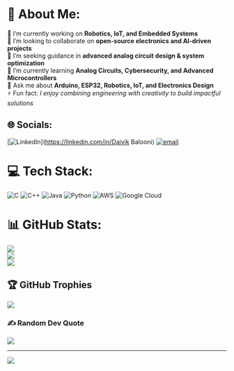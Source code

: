# 💫 About Me:
🔭 I’m currently working on **Robotics, IoT, and Embedded Systems**  <br>🤝 I’m looking to collaborate on **open-source electronics and AI-driven projects**  <br>🧠 I’m seeking guidance in **advanced analog circuit design & system optimization**  <br>🌱 I’m currently learning **Analog Circuits, Cybersecurity, and Advanced Microcontrollers**  <br>💬 Ask me about **Arduino, ESP32, Robotics, IoT, and Electronics Design**  <br>⚡ Fun fact: *I enjoy combining engineering with creativity to build impactful solutions*  


## 🌐 Socials:
[![LinkedIn](https://img.shields.io/badge/LinkedIn-%230077B5.svg?logo=linkedin&logoColor=white)](https://linkedin.com/in/Daivik Balooni) [![email](https://img.shields.io/badge/Email-D14836?logo=gmail&logoColor=white)](mailto:daivik22082005@gmail.com) 

# 💻 Tech Stack:
![C](https://img.shields.io/badge/c-%2300599C.svg?style=for-the-badge&logo=c&logoColor=white) ![C++](https://img.shields.io/badge/c++-%2300599C.svg?style=for-the-badge&logo=c%2B%2B&logoColor=white) ![Java](https://img.shields.io/badge/java-%23ED8B00.svg?style=for-the-badge&logo=openjdk&logoColor=white) ![Python](https://img.shields.io/badge/python-3670A0?style=for-the-badge&logo=python&logoColor=ffdd54) ![AWS](https://img.shields.io/badge/AWS-%23FF9900.svg?style=for-the-badge&logo=amazon-aws&logoColor=white) ![Google Cloud](https://img.shields.io/badge/GoogleCloud-%234285F4.svg?style=for-the-badge&logo=google-cloud&logoColor=white)
# 📊 GitHub Stats:
![](https://github-readme-stats.vercel.app/api?username=daivik2208&theme=shadow_blue&hide_border=false&include_all_commits=false&count_private=false)<br/>
![](https://nirzak-streak-stats.vercel.app/?user=daivik2208&theme=shadow_blue&hide_border=false)<br/>
![](https://github-readme-stats.vercel.app/api/top-langs/?username=daivik2208&theme=shadow_blue&hide_border=false&include_all_commits=false&count_private=false&layout=compact)

## 🏆 GitHub Trophies
![](https://github-profile-trophy.vercel.app/?username=daivik2208&theme=shadow_blue&no-frame=false&no-bg=true&margin-w=4)

### ✍️ Random Dev Quote
![](https://quotes-github-readme.vercel.app/api?type=horizontal&theme=radical)

---
[![](https://visitcount.itsvg.in/api?id=daivik2208&icon=0&color=0)](https://visitcount.itsvg.in)

<!-- Proudly created with GPRM ( https://gprm.itsvg.in ) -->
